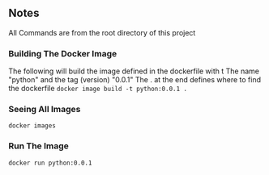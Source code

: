 ## Notes
  All Commands are from the root directory of this project

### Building The Docker Image
  The following will build the image defined in the dockerfile with t
  The name "python" and the tag (version) "0.0.1"
  The . at the end defines where to find the dockerfile
  `docker image build -t python:0.0.1 .`

### Seeing All Images
  `docker images`

### Run The Image
  `docker run python:0.0.1`
